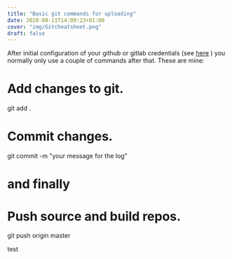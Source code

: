 ```yaml
---
title: "Basic git commands for uploading"
date: 2020-08-11T14:09:23+01:00
cover: "img/Gitcheatsheet.png"
draft: false
---
```


After initial configuration of your github or gitlab credentials (see [here][1] ) you normally only use a couple of commands after that.
These are mine:


# Add changes to git.

git add .

# Commit changes.

git commit -m "your message for the log"

# and finally

# Push source and build repos.

git push origin master

test

[1]: <https://education.github.com/git-cheat-sheet-education.pdf>
